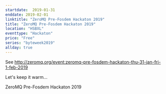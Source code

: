 ```yaml
---
startdate:  2019-01-31
enddate: 2019-02-01
linktitle: "ZeroMQ Pre-Fosdem Hackaton 2019"
title: "ZeroMQ Pre-Fosdem Hackaton 2019"
location: "HSBXL"
eventtype: "Hackaton"
price: "Free"
series: "byteweek2019"
allday: true
--- 
```


See http://zeromq.org/event:zeromq-pre-fosdem-hackaton-thu-31-jan-fri-1-feb-2019

Let's keep it warm...

ZeroMQ Pre-Fosdem Hackaton 2019